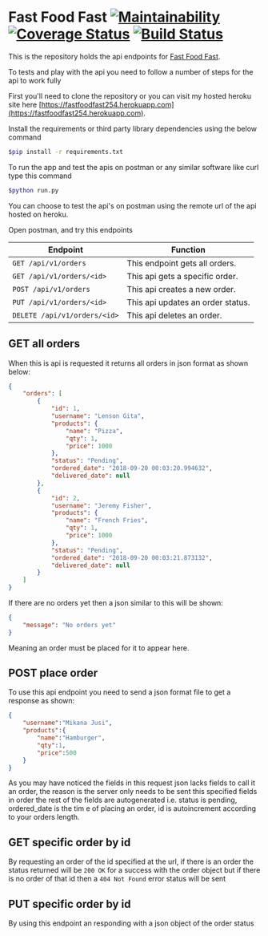 # Fast Food Fast   [![Maintainability](https://api.codeclimate.com/v1/badges/a45a0bad4d14790897c1/maintainability)](https://codeclimate.com/github/tesh254/3f-api/maintainability) [![Coverage Status](https://coveralls.io/repos/github/tesh254/3f-api/badge.svg?branch=develop)](https://coveralls.io/github/tesh254/3f-api?branch=develop)          [![Build Status](https://travis-ci.org/tesh254/3f-api.svg?branch=develop)](https://travis-ci.org/tesh254/3f-api)


This is the repository holds the api endpoints for [Fast Food Fast](https://github.com/3f.git). 

To tests and play with the api you need to follow a number of steps for the api to work fully

First you'll need to clone the repository or you can visit my hosted heroku site here [https://fastfoodfast254.herokuapp.com](https://fastfoodfast254.herokuapp.com).

Install the requirements or third party library dependencies using the below command

```bash
$pip install -r requirements.txt
```

To run the app and test the apis on postman or any similar software like curl type this command

```bash
$python run.py
```

You can choose to test the api's on postman using the remote url of the api hosted on heroku.

Open postman, and try this endpoints

|Endpoint|Function|
|--------|--------|
| `GET /api/v1/orders`|This endpoint gets all orders. 
| `GET /api/v1/orders/<id>`|This api gets a specific order.
| `POST /api/v1/orders`|This api creates a new order.
| `PUT /api/v1/orders/<id>`|This api updates an order status.
| `DELETE /api/v1/orders/<id>`|This api deletes an order.


## GET all orders

When this is api is requested it returns all orders in json format as shown below:

```json
{
    "orders": [
        {
            "id": 1,
            "username": "Lenson Gita",
            "products": {
                "name": "Pizza",
                "qty": 1,
                "price": 1000
            },
            "status": "Pending",
            "ordered_date": "2018-09-20 00:03:20.994632",
            "delivered_date": null
        },
        {
            "id": 2,
            "username": "Jeremy Fisher",
            "products": {
                "name": "French Fries",
                "qty": 1,
                "price": 1000
            },
            "status": "Pending",
            "ordered_date": "2018-09-20 00:03:21.873132",
            "delivered_date": null
        }
    ]
}
```

If there are no orders yet then a json similar to this will be shown:

```json
{
    "message": "No orders yet"
}
```

Meaning an order must be placed for it to appear here.

## POST place order

To use this api endpoint you need to send a json format file to get a response as shown:

```json
{
    "username":"Mikana Jusi",
    "products":{
        "name":"Hamburger",
        "qty":1,
        "price":500
    }
}
```

As you may have noticed the fields in this request json lacks fields to call it an order, the reason is the server only needs to be sent this specified fields in order the rest of the fields are autogenerated i.e. status is pending, ordered_date is the tim e of placing an order, id is autoincrement according to your orders length.

## GET specific order by id

By requesting an order of the id specified at the url, if there is an order the status returned will be `200 OK` for a success with the order object but if there is no order of that id then a `404 Not Found` error status will be sent 

## PUT specific order by id

By using this endpoint an responding with a json object of the order status 